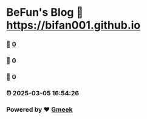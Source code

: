 # BeFun's Blog :link: https://bifan001.github.io 
### :page_facing_up: [0](https://bifan001.github.io/tag.html) 
### :speech_balloon: 0 
### :hibiscus: 0 
### :alarm_clock: 2025-03-05 16:54:26 
### Powered by :heart: [Gmeek](https://github.com/Meekdai/Gmeek)
